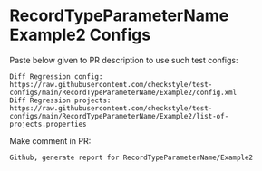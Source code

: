 # RecordTypeParameterName Example2 Configs
Paste below given to PR description to use such test configs:
```
Diff Regression config: https://raw.githubusercontent.com/checkstyle/test-configs/main/RecordTypeParameterName/Example2/config.xml
Diff Regression projects: https://raw.githubusercontent.com/checkstyle/test-configs/main/RecordTypeParameterName/Example2/list-of-projects.properties
```
Make comment in PR:
```
Github, generate report for RecordTypeParameterName/Example2
```
